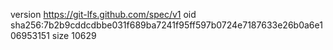 version https://git-lfs.github.com/spec/v1
oid sha256:7b2b9cddcdbbe031f689ba7241f95ff597b0724e7187633e26b0a6e106953151
size 10629
